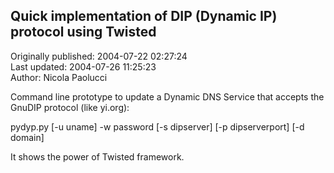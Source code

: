 ## Quick implementation of DIP (Dynamic IP) protocol using Twisted  
Originally published: 2004-07-22 02:27:24  
Last updated: 2004-07-26 11:25:23  
Author: Nicola Paolucci  
  
Command line prototype to update a Dynamic DNS Service that
accepts the GnuDIP protocol (like yi.org):

pydyp.py [-u uname] -w password [-s dipserver] [-p dipserverport] [-d domain]

It shows the power of Twisted framework.